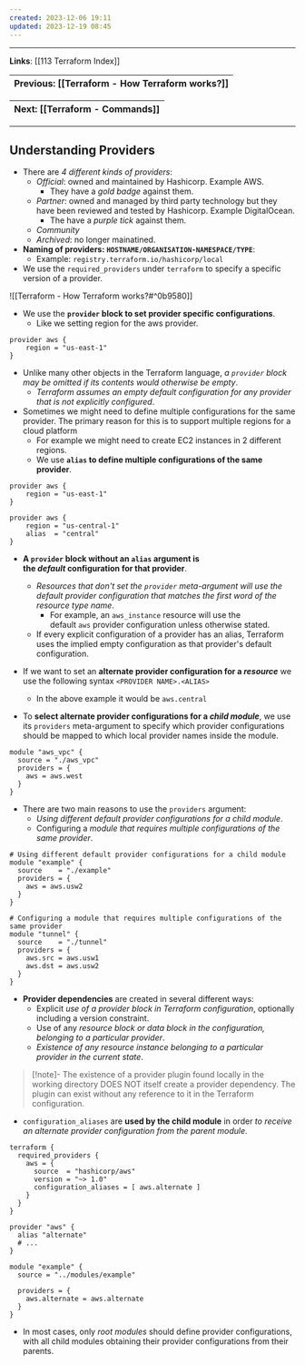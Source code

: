 ```yaml
---
created: 2023-12-06 19:11
updated: 2023-12-19 08:45
---
```

---
**Links**: [[113 Terraform Index]]

| Previous: [[Terraform - How Terraform works?]] |
|-|

| Next: [[Terraform - Commands]] |
|-|

---
## Understanding Providers
- There are *4 different kinds of providers*:
	- *Official*: owned and maintained by Hashicorp. Example AWS.
		- They have a *gold badge* against them.
	- *Partner*: owned and managed by third party technology but they have been reviewed and tested by Hashicorp. Example DigitalOcean.
		- The have a *purple tick* against them.
	- *Community*
	- *Archived*: no longer mainatined.
- **Naming of providers: `HOSTNAME/ORGANISATION-NAMESPACE/TYPE`**:
	- Example: `registry.terraform.io/hashicorp/local`
- We use the `required_providers` under `terraform` to specify a specific version of a provider.

![[Terraform - How Terraform works?#^0b9580]]

- We use the **`provider` block to set provider specific configurations**.
	- Like we setting region for the aws provider.

```hcl title:"Configuring the provider block" fold
provider aws {
	region = "us-east-1"
}
```

- Unlike many other objects in the Terraform language, *a `provider` block may be omitted if its contents would otherwise be empty*. 
	- *Terraform assumes an empty default configuration for any provider that is not explicitly configured*.
- Sometimes we might need to define multiple configurations for the same provider. The primary reason for this is to support multiple regions for a cloud platform
	- For example we might need to create EC2 instances in 2 different regions.
	- We use **`alias` to define multiple configurations of the same provider**.

```hcl title:"Multiple configurations of same provider" fold
provider aws {
	region = "us-east-1"
}

provider aws {
	region = "us-central-1"
	alias  = "central"
}
```

- **A `provider` block without an `alias` argument is the _default_ configuration for that provider**. 
	- *Resources that don't set the `provider` meta-argument will use the default provider configuration that matches the first word of the resource type name*.
		- For example, an `aws_instance` resource will use the default `aws` provider configuration unless otherwise stated.
	- If every explicit configuration of a provider has an alias, Terraform uses the implied empty configuration as that provider's default configuration.
- If we want to set an **alternate provider configuration for a *resource*** we use the following syntax `<PROVIDER NAME>.<ALIAS>`
	- In the above example it would be `aws.central`

- To **select alternate provider configurations for a *child module***, we use its `providers` meta-argument to specify which provider configurations should be mapped to which local provider names inside the module.

```hcl title:"Module provider alternate configuration"
module "aws_vpc" {
  source = "./aws_vpc"
  providers = {
    aws = aws.west
  }
}
```

- There are two main reasons to use the `providers` argument:
	- *Using different default provider configurations for a child module*.
	- Configuring a *module that requires multiple configurations of the same provider*.

```hcl title:"Reason for using the providers block in a child module" fold
# Using different default provider configurations for a child module
module "example" {
  source    = "./example"
  providers = {
    aws = aws.usw2
  }
}

# Configuring a module that requires multiple configurations of the same provider
module "tunnel" {
  source    = "./tunnel"
  providers = {
    aws.src = aws.usw1
    aws.dst = aws.usw2
  }
}
```

- **Provider dependencies** are created in several different ways:
	- Explicit *use of a provider block in Terraform configuration*, optionally including a version constraint.
	- Use of any *resource block or data block in the configuration, belonging to a particular provider*.
	- *Existence of any resource instance belonging to a particular provider in the current state*.

> [!note]- The existence of a provider plugin found locally in the working directory DOES NOT itself create a provider dependency. 
> The plugin can exist without any reference to it in the Terraform configuration.

- `configuration_aliases` are **used by the child module** in order *to receive an alternate provider configuration from the parent module*.

```hcl title:"child module with configuration aliases" fold
terraform {
  required_providers {
    aws = {
      source  = "hashicorp/aws"
      version = "~> 1.0"
      configuration_aliases = [ aws.alternate ]
    }
  }
}
```

```hcl title:"parent module calling the child module" fold
provider "aws" {
  alias "alternate"
  # ...
}

module "example" {
  source = "../modules/example"

  providers = {
    aws.alternate = aws.alternate
  }
}

```

- In most cases, only _root modules_ should define provider configurations, with all child modules obtaining their provider configurations from their parents.